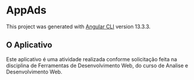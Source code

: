 # AppAds

This project was generated with [Angular CLI](https://github.com/angular/angular-cli) version 13.3.3.

## O Aplicativo

Este aplicativo é uma atividade realizada conforme solicitação feita na disciplina de Ferramentas de Desenvolvimento Web, do curso de Analise e Desenvolvimento Web.
